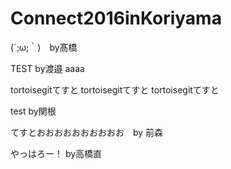 # Connect2016inKoriyama

(´;ω;｀)　by髙橋

TEST by渡邉 aaaa

tortoisegitてすと
tortoisegitてすと
tortoisegitてすと

test by関根

てすとおおおおおおおおおお　by 前森

やっはろー！ by高橋直
